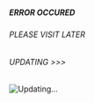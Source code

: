 ##### ERROR OCCURED
###### PLEASE VISIT LATER
###### UPDATING >>>

![Updating...](https://media3.giphy.com/media/v1.Y2lkPTc5MGI3NjExdnliczhoYjF5NXUzNGphY2F6YXRsaGNlYW0wOGR2MHVtMTdsdHBqMyZlcD12MV9pbnRlcm5hbF9naWZfYnlfaWQmY3Q9Zw/EOsgfWIxjdKrIQiKpd/giphy.gif)







